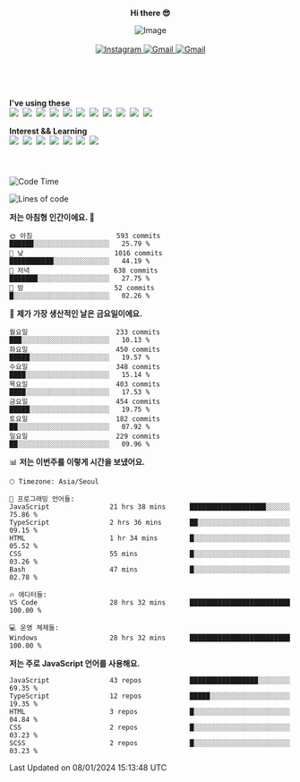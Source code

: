 <p align="center">
  <strong>Hi there 😎</strong>
</p>
<p align="center">
 <img src="https://github.com/newri0807/newri0807/assets/51315988/4a6fb530-b6e7-4156-ae8c-bd620836a7cc" alt="Image" align="center"/>
  <br/>
  <br/>
  <a href="https://www.instagram.com/_nm.87/">
    <img src="https://img.shields.io/badge/-Instagram-dd2a7b?style=flat-squaree&logo=instagram&logoColor=white" alt="Instagram" />
  </a>
  <a href="mailto:newri0807@gmail.com">
    <img src="https://img.shields.io/badge/-Gmail-d14836?style=flat-squaree&logo=Gmail&logoColor=white" alt="Gmail" />
  </a>
  <a href="https://twitter.com/Irwen215">
    <img src="https://img.shields.io/badge/Twitter-1DA1F2?style=flat-squaree&logo=twitter&logoColor=white" alt="Gmail" />
  </a>  
</p>

 
 
</p>
<br/>
<br/>
<br/>
<p align="left">
  <strong>I've using these </strong>
  <br/>
  <img src="https://img.shields.io/badge/Html5-E34F26?style=flat-square&logo=html5&logoColor=white"/></a>&nbsp 
  <img src="https://img.shields.io/badge/css-1572B6?style=flat-square&logo=css3&logoColor=white"/></a>&nbsp 
  <img src="https://img.shields.io/badge/Bootstrap-7952B3?style=flat-square&logo=Bootstrap&logoColor=white"/></a>&nbsp 
  <img src="https://img.shields.io/badge/Tailwind CSS-06B6D4?style=flat-square&amp;logo=Tailwind CSS&amp;logoColor=white"></a>&nbsp 
  <img src="https://img.shields.io/badge/Javascript-ffb13b?style=flat-square&logo=javascript&logoColor=white"/></a>&nbsp 
  <img src="https://img.shields.io/badge/jquery-0769AD?style=flat-square&logo=jquery&logoColor=white"/></a>&nbsp 
  <img src="https://img.shields.io/badge/C Sharp-239120?style=flat-square&logo=C Sharp&logoColor=white"/></a>&nbsp 
  <img src="https://img.shields.io/badge/.NET-512BD4?style=flat-square&logo=.NET&logoColor=white"/></a>&nbsp 
  <img src="https://img.shields.io/badge/MicrosoftSQLServer-CC2927?style=flat-square&logo=microsoft&logoColor=white"/></a>&nbsp
  <img src="https://img.shields.io/badge/Firebase-FFCA28?style=flat-square&logo=firebase&logoColor=white"/></a>&nbsp 
  <img src="https://img.shields.io/badge/react-61DAFB?style=flat-square&logo=react&logoColor=white"/></a>&nbsp  
</p>

<p align="left">
  <strong>Interest && Learning</strong>
  <br/>
  <img src="https://img.shields.io/badge/TypeScript-3178C6?style=flat-square&logo=TypeScript&logoColor=white"/>&nbsp 
  <img src="https://img.shields.io/badge/Next.js-000000?style=flat-square&logo=Next.js&logoColor=white"/></a>&nbsp  
  <img src="https://img.shields.io/badge/Node.js-339933?style=flat-square&logo=node.js&logoColor=white"/></a>&nbsp 
  <img src="https://img.shields.io/badge/nestjs-E0234E?style=flat-square&logo=nestjs&logoColor=white"/></a>&nbsp 
  <img src="https://img.shields.io/badge/MySQL-4479A1?style=flat-square&logo=MySQL&logoColor=white"/></a>&nbsp 
  <img src="https://img.shields.io/badge/Java-007396?style=flat-square&logo=Java&logoColor=white"/></a>&nbsp
  <img src="https://img.shields.io/badge/Sass-CC6699?style=flat-square&logo=Sass&logoColor=white"/></a>&nbsp 
</p>

&nbsp;
&nbsp;
###

<!--START_SECTION:waka-->
![Code Time](http://img.shields.io/badge/Code%20Time-675%20hrs%2014%20mins-blue)

![Lines of code](https://img.shields.io/badge/%EC%A0%80%EB%8A%94%20%EC%97%AC%ED%83%9C%EA%B9%8C%EC%A7%80%20-2.9%20million%20%EC%A4%84%EC%9D%98%20%EC%BD%94%EB%93%9C%EB%A5%BC%20%EC%9E%91%EC%84%B1%ED%96%88%EC%96%B4%EC%9A%94.-blue)

**저는 아침형 인간이에요. 🐤** 

```text
🌞 아침                     593 commits         ██████░░░░░░░░░░░░░░░░░░░   25.79 % 
🌆 낮　                     1016 commits        ███████████░░░░░░░░░░░░░░   44.19 % 
🌃 저녁                     638 commits         ███████░░░░░░░░░░░░░░░░░░   27.75 % 
🌙 밤　                     52 commits          █░░░░░░░░░░░░░░░░░░░░░░░░   02.26 % 
```
📅 **제가 가장 생산적인 날은 금요일이에요.** 

```text
월요일                      233 commits         ███░░░░░░░░░░░░░░░░░░░░░░   10.13 % 
화요일                      450 commits         █████░░░░░░░░░░░░░░░░░░░░   19.57 % 
수요일                      348 commits         ████░░░░░░░░░░░░░░░░░░░░░   15.14 % 
목요일                      403 commits         ████░░░░░░░░░░░░░░░░░░░░░   17.53 % 
금요일                      454 commits         █████░░░░░░░░░░░░░░░░░░░░   19.75 % 
토요일                      182 commits         ██░░░░░░░░░░░░░░░░░░░░░░░   07.92 % 
일요일                      229 commits         ██░░░░░░░░░░░░░░░░░░░░░░░   09.96 % 
```


📊 **저는 이번주를 이렇게 시간을 보냈어요.** 

```text
🕑︎ Timezone: Asia/Seoul

💬 프로그래밍 언어들: 
JavaScript               21 hrs 38 mins      ███████████████████░░░░░░   75.86 % 
TypeScript               2 hrs 36 mins       ██░░░░░░░░░░░░░░░░░░░░░░░   09.15 % 
HTML                     1 hr 34 mins        █░░░░░░░░░░░░░░░░░░░░░░░░   05.52 % 
CSS                      55 mins             █░░░░░░░░░░░░░░░░░░░░░░░░   03.26 % 
Bash                     47 mins             █░░░░░░░░░░░░░░░░░░░░░░░░   02.78 % 

🔥 에디터들: 
VS Code                  28 hrs 32 mins      █████████████████████████   100.00 % 

💻 운영 체제들: 
Windows                  28 hrs 32 mins      █████████████████████████   100.00 % 
```

**저는 주로 JavaScript 언어를 사용해요.** 

```text
JavaScript               43 repos            █████████████████░░░░░░░░   69.35 % 
TypeScript               12 repos            █████░░░░░░░░░░░░░░░░░░░░   19.35 % 
HTML                     3 repos             █░░░░░░░░░░░░░░░░░░░░░░░░   04.84 % 
CSS                      2 repos             █░░░░░░░░░░░░░░░░░░░░░░░░   03.23 % 
SCSS                     2 repos             █░░░░░░░░░░░░░░░░░░░░░░░░   03.23 % 
```




 Last Updated on 08/01/2024 15:13:48 UTC
<!--END_SECTION:waka-->
